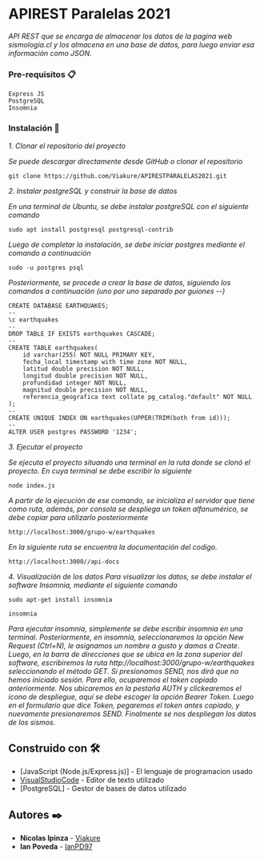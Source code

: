 # APIREST Paralelas 2021
_API REST que se encarga de almacenar los datos de la pagina web sismologia.cl y los almacena en una base de datos, para luego enviar esa información como JSON._

### Pre-requisitos 📋

```
Express JS
PostgreSQL
Insomnia
```

### Instalación 🔧

_1. Clonar el repositorio del proyecto_

  _Se puede descargar directamente desde GitHub o clonar el repositorio_

```
git clone https://github.com/Viakure/APIRESTPARALELAS2021.git
```

_2. Instalar postgreSQL y construir la base de datos_

  _En una terminal de Ubuntu, se debe instalar postgreSQL con el siguiente comando_

```
sudo apt install postgresql postgresql-contrib
```
  _Luego de completar la instalación, se debe iniciar postgres mediante el comando a continuación_
  
```
sudo -u postgres psql
```
  _Posteriormente, se procede a crear la base de datos, siguiendo los comandos a continuación (uno por uno separado por guiones --)_
```
CREATE DATABASE EARTHQUAKES;
--
\c earthquakes
--
DROP TABLE IF EXISTS earthquakes CASCADE;
--
CREATE TABLE earthquakes(
    id varchar(255) NOT NULL PRIMARY KEY,
    fecha_local timestamp with time zone NOT NULL,
    latitud double precision NOT NULL,
    longitud double precision NOT NULL,
    profundidad integer NOT NULL,
    magnitud double precision NOT NULL,
    referencia_geografica text collate pg_catalog."default" NOT NULL
);
--
CREATE UNIQUE INDEX ON earthquakes(UPPER(TRIM(both from id)));
--
ALTER USER postgres PASSWORD '1234';
```
_3. Ejecutar el proyecto_

  _Se ejecuta el proyecto situando una terminal en la ruta donde se clonó el proyecto. En cuya terminal se debe escribir lo siguiente_

```
node index.js
```
  _A partir de la ejecución de ese comando, se inicializa el servidor que tiene como ruta, además, por consola se despliega un token alfanumérico, se debe copiar para utilizarlo posteriormente_
```
http://localhost:3000/grupo-w/earthquakes
```
  _En la siguiente ruta se encuentra la documentación del codigo._
```
http://localhost:3000//api-docs
```
_4. Visualización de los datos_
  _Para visualizar los datos, se debe instalar el software Insomnia, mediante el siguiente comando_
```
sudo apt-get install insomnia

insomnia
```
  _Para ejecutar insomnia, simplemente se debe escribir insomnia en una terminal._
  _Posteriormente, en insomnia, seleccionaremos la opción New Request (Ctrl+N), le asignamos un nombre a gusto y damos a Create._
  _Luego, en la barra de direcciones que se ubica en la zona superior del software, escribiremos la ruta http://localhost:3000/grupo-w/earthquakes seleccionando el método GET._
  _Si presionamos SEND, nos dirá que no hemos iniciado sesión. Para ello, ocuparemos el token copiado anteriormente. Nos ubicaremos en la pestaña AUTH y clickearemos el icono de despliegue, aquí se debe escoger la opción Bearer Token. Luego en el formulario que dice Token, pegaremos el token antes copiado, y nuevamente presionaremos SEND._
  _Finalmente se nos despliegan los datos de los sismos._

## Construido con 🛠️

* [JavaScript (Node.js/Express.js)] - El lenguaje de programacion usado
* [VisualStudioCode](https://maven.apache.org/) - Editor de texto utilizado
* [PostgreSQL] - Gestor de bases de datos utilizado

## Autores ✒️

* **Nicolas Ipinza** - [Viakure](https://github.com/Viakure)
* **Ian Poveda** - [IanPD97](https://github.com/IanPD97)
